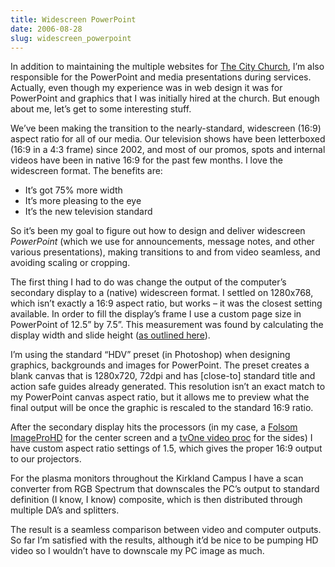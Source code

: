 ```yaml
---
title: Widescreen PowerPoint
date: 2006-08-28
slug: widescreen_powerpoint
---
```

<p>In addition to maintaining the multiple websites for <a href="http://www.thecity.org">The City Church</a>, I&#8217;m also responsible for the PowerPoint and media presentations during services. Actually, even though my experience was in web design it was for PowerPoint and graphics that I was initially hired at the church. 
But enough about me, let&#8217;s get to some interesting stuff.</p>

<p>We&#8217;ve been making the transition to the nearly-standard, widescreen (16:9) aspect ratio for all of our media. Our television shows have been letterboxed (16:9 in a 4:3 frame) since 2002, and most of our promos, spots and internal videos have been in native 16:9 for the past few months. I love the widescreen format. The benefits are:</p>

<ul>
<li>It&#8217;s got 75% more width</li>
<li>It&#8217;s more pleasing to the eye</li>
<li>It&#8217;s the new television standard</li>
</ul>

<p>So it&#8217;s been my goal to figure out how to design and deliver widescreen <em>PowerPoint</em> (which we use for announcements, message notes, and other various presentations), making transitions to and from video seamless, and avoiding scaling or cropping.</p>

<p>The first thing I had to do was change the output of the computer&#8217;s secondary display to a (native) widescreen format. I settled on 1280x768, which isn&#8217;t exactly a 16:9 aspect ratio, but works &#8211; it was the closest setting available. In order to fill the display&#8217;s frame I use a custom page size in PowerPoint of 12.5&#8221; by 7.5&#8221;. This measurement was found by calculating the display width and slide height (<a href="http://www.pptfaq.com/FAQ00566.htm">as outlined here</a>).</p>

<p>I&#8217;m using the standard &#8220;HDV&#8221; preset (in Photoshop) when designing graphics, backgrounds and images for PowerPoint. The preset creates a blank canvas that is 1280x720, 72dpi and has [close-to] standard title and action safe guides already generated. This resolution isn&#8217;t an exact match to my PowerPoint canvas aspect ratio, but it allows me to preview what the final output will be once the graphic is rescaled to the standard 16:9 ratio.</p>

<p>After the secondary display hits the processors (in my case, a <a href="http://www.bhphotovideo.com/bnh/controller/home?A=details&Q=&is=REG&O=productlist&sku=404200">Folsom ImageProHD</a> for the center screen and a <a href="http://www.tvone.com/c2-5000-main.shtml">tvOne video proc</a> for the sides) I have custom aspect ratio settings of 1.5, which gives the proper 16:9 output to our projectors.</p>

<p>For the plasma monitors throughout the Kirkland Campus I have a scan converter from RGB Spectrum that downscales the PC&#8217;s output to standard definition (I know, I know) composite, which is then distributed through multiple DA&#8217;s and splitters.</p>

<p>The result is a seamless comparison between video and computer outputs. So far I&#8217;m satisfied with the results, although it&#8217;d be nice to be pumping HD video so I wouldn&#8217;t have to downscale my PC image as much.</p>